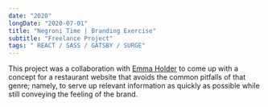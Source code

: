 ```yaml
---
date: "2020"
longDate: "2020-07-01"
title: "Negroni Time | Branding Exercise"
subtitle: "Freelance Project"
tags: " REACT / SASS / GATSBY / SURGE"
---
```

This project was a collaboration with [Emma Holder](http://www.holderdesigns.com/) to come up with a concept for a restaurant website that avoids the common pitfalls of that genre; namely, to serve up relevant information as quickly as possible while still conveying the feeling of the brand.
